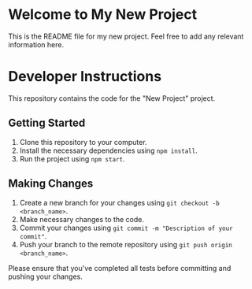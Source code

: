 # Welcome to My New Project

This is the README file for my new project. Feel free to add any relevant information here.

# Developer Instructions

This repository contains the code for the "New Project" project.

## Getting Started

1. Clone this repository to your computer.
2. Install the necessary dependencies using `npm install`.
3. Run the project using `npm start`.

## Making Changes

1. Create a new branch for your changes using `git checkout -b <branch_name>`.
2. Make necessary changes to the code.
3. Commit your changes using `git commit -m "Description of your commit"`.
4. Push your branch to the remote repository using `git push origin <branch_name>`.

Please ensure that you've completed all tests before committing and pushing your changes.
